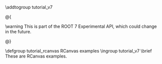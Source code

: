 \addtogroup tutorial_v7

@{

\warning This is part of the ROOT 7 Experimental API, which could change in the future.

@}

\defgroup tutorial_rcanvas RCanvas examples
\ingroup tutorial_v7
\brief These are RCanvas examples.
